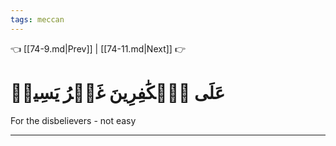 ```yaml
---
tags: meccan
---
```


👈 [[74-9.md|Prev]] | [[74-11.md|Next]] 👉

# عَلَى ٱلۡكَٰفِرِينَ غَيۡرُ يَسِيرٖ

For the disbelievers - not easy

---

